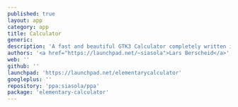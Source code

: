 ```yaml
---
published: true
layout: app
category: app
title: Calculator
generic: 
description: 'A fast and beautiful GTK3 Calculator completely written in Vala. The UI is rather simple, but scientific functions and mathematical constants can be typed in. It has a history functionality for the current session and clipboard support.'
authors: '<a href="https://launchpad.net/~siasola">Lars Berscheid</a>'
web: ''
github: ''
launchpad: 'https://launchpad.net/elementarycalculator'
googleplus: ''
repository: 'ppa:siasola/ppa'
package: 'elementary-calculator'
---
```

